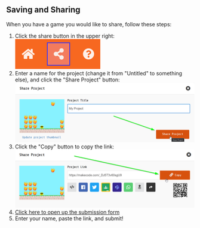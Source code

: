 ## Saving and Sharing
When you have a game you would like to share, follow these steps:

1. Click the share button in the upper right:  
    ![](Assets/ShareButton.png)
1. Enter a name for the project (change it from "Untitled" to something else), and click the "Share Project" button:  
    ![](Assets/ShareModal.png)
1. Click the "Copy" button to copy the link:  
    ![](Assets/CopyLink.png)
1. [Click here to open up the submission form](https://forms.office.com/r/hiBTpntTEv)
1. Enter your name, paste the link, and submit!
